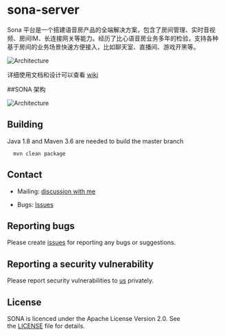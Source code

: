 # sona-server

Sona 平台是一个搭建语音房产品的全端解决方案，包含了房间管理、实时音视频、房间IM、长连接网关等能力。经历了比心语音房业务多年的检验，支持各种基于房间的业务场景快速方便接入，比如聊天室、直播间、游戏开黑等。

![Architecture](https://github.com/BixinTech/sona-server/blob/v1.0/doc/Sona%E5%8A%9F%E8%83%BD.png?raw=true)

详细使用文档和设计可以查看 [wiki](https://github.com/BixinTech/sona-server/wiki)

##SONA 架构

![Architecture](https://github.com/BixinTech/sona-server/blob/v1.0/doc/Sona%20%E6%9E%B6%E6%9E%84.jpg?raw=true)



## Building

Java 1.8 and Maven 3.6 are needed to build the master branch

```
  mvn clean package
```

## Contact

* Mailing:  [discussion with me](qinweivae@163.com)

* Bugs: [Issues](https://github.com/BixinTech/sona-server/issues/new)

## Reporting bugs

Please create [issues](https://github.com/BixinTech/sona-server/issues/new) for reporting any bugs or suggestions.

## Reporting a security vulnerability

Please report security vulnerabilities to [us](qinweivae@163.com) privately.


## License

SONA is licenced under the Apache License Version 2.0. See the [LICENSE](https://github.com/BixinTech/sona-server/blob/master/LICENSE) file for details.
